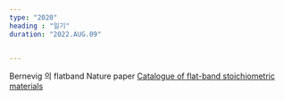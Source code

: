 ```yaml
---
type: "2020"
heading : "일기"
duration: "2022.AUG.09"


---
```

 
 Bernevig 의 flatband Nature paper
 [Catalogue of flat-band stoichiometric materials](https://www.nature.com/articles/s41586-022-04519-1.pdf)